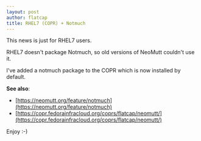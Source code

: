 ```yaml
---
layout: post
author: flatcap
title: RHEL7 (COPR) + Notmuch
---
```


This news is just for RHEL7 users.

RHEL7 doesn't package Notmuch, so old versions of NeoMutt couldn't use it.

I've added a notmuch package to the COPR which is now installed by default.

**See also**:
- [https://neomutt.org/feature/notmuch](https://neomutt.org/feature/notmuch)
- [https://copr.fedorainfracloud.org/coprs/flatcap/neomutt/](https://copr.fedorainfracloud.org/coprs/flatcap/neomutt/)

Enjoy :-)

